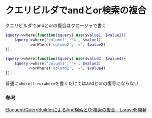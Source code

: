 # クエリビルダでandとor検索の複合

クエリビルダでandとorの複合はクロージャで書く

```php
$query->where(function($query) use($value1, $value2){
    $query->where('column1', '=', $value1)
          ->orWhere('column2', '=', $value2)
});
 
$query->where(function($query) use($value3, $value4){
    $query->where('column1', '=', $value3)
          ->orWhere('column2', '=', $value4)
});
```

普通に`where()->orwhere`を書くだけではandとorの復号にならない

### 参考

[Eloquent/QueryBuilderによるAnd検索とOr検索の複合 \- Laravel5開発](https://umebius.com/laravel/querybuilder%E3%81%AB%E3%82%88%E3%82%8Band%E6%A4%9C%E7%B4%A2%E3%81%A8or%E6%A4%9C%E7%B4%A2%E3%81%AE%E8%A4%87%E5%90%88/)